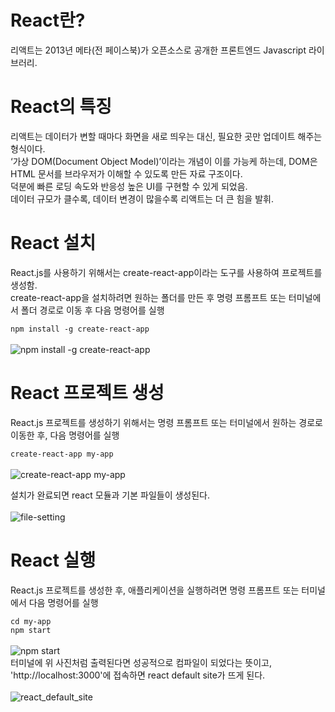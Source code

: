 # React란? 

리액트는 2013년 메타(전 페이스북)가 오픈소스로 공개한 프론트엔드 Javascript 라이브러리.

# React의 특징

리액트는 데이터가 변할 때마다 화면을 새로 띄우는 대신, 필요한 곳만 업데이트 해주는 형식이다.\
‘가상 DOM(Document Object Model)’이라는 개념이 이를 가능케 하는데, DOM은 HTML 문서를 브라우저가 이해할 수 있도록 만든 자료 구조이다.\
덕분에 빠른 로딩 속도와 반응성 높은 UI를 구현할 수 있게 되었음.\
데이터 규모가 클수록, 데이터 변경이 많을수록 리액트는 더 큰 힘을 발휘.

# React 설치
React.js를 사용하기 위해서는 create-react-app이라는 도구를 사용하여 프로젝트를 생성함.\
create-react-app을 설치하려면 원하는 폴더를 만든 후 명령 프롬프트 또는 터미널에서 폴더 경로로 이동 후 다음 명령어를 실행

`npm install -g create-react-app`\
<br>
![npm install -g create-react-app](https://github.com/98Woonho/react-practice/assets/145889732/8bb94be3-7b01-4b29-9819-03497879a65e)

# React 프로젝트 생성
React.js 프로젝트를 생성하기 위해서는 명령 프롬프트 또는 터미널에서 원하는 경로로 이동한 후, 다음 명령어를 실행

`create-react-app my-app`\
<br>
![create-react-app my-app](https://github.com/98Woonho/react-practice/assets/145889732/574f5936-f6c6-4428-aef7-024b14787d05)

설치가 완료되면 react 모듈과 기본 파일들이 생성된다.\
<br>
![file-setting](https://github.com/98Woonho/react-practice/assets/145889732/33abad36-8f3c-4332-a98d-93514d67e820)

# React 실행
React.js 프로젝트를 생성한 후, 애플리케이션을 실행하려면 명령 프롬프트 또는 터미널에서 다음 명령어를 실행

`cd my-app`\
`npm start`\
<br>
![npm start](https://github.com/98Woonho/react-practice/assets/145889732/1e5bbcad-6527-4f8f-b6d7-818418343392)
<br>
터미널에 위 사진처럼 출력된다면 성공적으로 컴파일이 되었다는 뜻이고,\
'http://localhost:3000'에 접속하면 react default site가 뜨게 된다.\
<br>
![react_default_site](https://github.com/98Woonho/react-practice/assets/145889732/3ba8e032-296e-452a-b94b-fa02164c0e9e)
